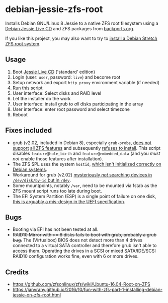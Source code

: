 # debian-jessie-zfs-root
Installs Debian GNU/Linux 8 Jessie to a native ZFS root filesystem using a [Debian Jessie Live CD](https://www.debian.org/CD/live/) and ZFS packages from [backports.org](https://backports.debian.org/).

If you like this project, you may also want to try to [install a Debian Stretch ZFS root system](https://github.com/hn/debian-stretch-zfs-root).

## Usage

1. Boot [Jessie Live CD](https://www.debian.org/CD/live/) ('standard' edition)
1. Login (user: `user`, password: `live`) and become root
1. Setup network and export `http_proxy` environment variable (if needed)
1. Run this script
1. User interface: Select disks and RAID level
1. Let the installer do the work
1. User interface: install grub to *all* disks participating in the array
1. User interface: enter root password and select timezone
1. Reboot

## Fixes included

* grub (v2.02, included in Debian 8), especially `grub-probe`, [does not support](https://github.com/zfsonlinux/grub/issues/19) [all ZFS features](http://savannah.gnu.org/bugs/?42861) and subsequently [refuses to install](https://bugs.launchpad.net/ubuntu/+source/grub2/+bug/1451476). This script disables `feature@hole_birth` and `feature@embedded_data` (and you _must_ _not_ enable those features after installation).
* The ZFS SPL uses the system `hostid`, [which isn't initialized correctly on Debian systems](https://bugs.debian.org/cgi-bin/bugreport.cgi?bug=595790).
* Workaround for grub (v2.02) [mysteriously _not_ searching devices in `/dev/disk/by-id` but in `/dev`](https://github.com/zfsonlinux/grub/issues/5).
* Some mountpoints, notably `/var`, need to be mounted via fstab as the ZFS mount script runs too late during boot.
* The EFI System Partition (ESP) is a single point of failure on one disk, [this is arguably a mis-design in the UEFI specification](https://wiki.debian.org/UEFI#RAID_for_the_EFI_System_Partition).

## Bugs

* Booting via EFI has not been tested at all.
* ~~RAID10 Mirror with >= 6 disks fails to boot with grub, probably a grub bug.~~ The (Virtualbox) BIOS does not detect more than 4 drives connected to a virtual SATA controller and therefore grub isn't able to access them. Operating the drives in a SCSI or mixed SATA/IDE/SCSI RAID10 configuration works fine, even with 6 or more drives.

## Credits

* https://github.com/zfsonlinux/zfs/wiki/Ubuntu-16.04-Root-on-ZFS
* https://janvrany.github.io/2016/10/fun-with-zfs-part-1-installing-debian-jessie-on-zfs-root.html

